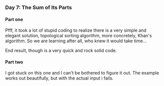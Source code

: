 ### Day 7: The Sum of Its Parts

#### Part one
Pfff, it took a lot of stupid coding to realize there is a very simple and
elegant solution, topological sorting algorithm, more concretely, Khan's
algorithm. So we are learning after all, who knew it would take time...

End result, though is a very quick and rock solid code.

#### Part two
I got stuck on this one and I can't be bothered to figure it out.
The example works out beautifully, but with the actual input i fails.
